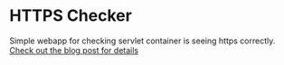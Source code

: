 # HTTPS Checker
Simple webapp for checking servlet container is seeing https correctly. [Check out the blog post for details](https://jguru.fi/get-tomcat-see-https-terminated-elsewhere.html)
